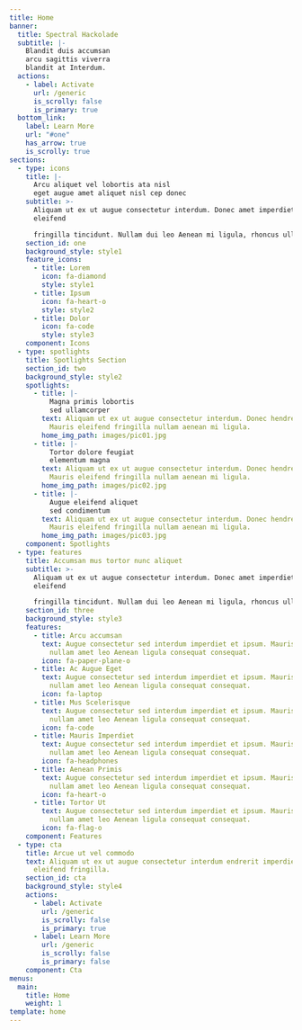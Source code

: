 ```yaml
---
title: Home
banner:
  title: Spectral Hackolade
  subtitle: |-
    Blandit duis accumsan  
    arcu sagittis viverra  
    blandit at Interdum.
  actions:
    - label: Activate
      url: /generic
      is_scrolly: false
      is_primary: true
  bottom_link:
    label: Learn More
    url: "#one"
    has_arrow: true
    is_scrolly: true
sections:
  - type: icons
    title: |-
      Arcu aliquet vel lobortis ata nisl
      eget augue amet aliquet nisl cep donec
    subtitle: >-
      Aliquam ut ex ut augue consectetur interdum. Donec amet imperdiet
      eleifend  

      fringilla tincidunt. Nullam dui leo Aenean mi ligula, rhoncus ullamcorper.  
    section_id: one
    background_style: style1
    feature_icons:
      - title: Lorem
        icon: fa-diamond
        style: style1
      - title: Ipsum
        icon: fa-heart-o
        style: style2
      - title: Dolor
        icon: fa-code
        style: style3
    component: Icons
  - type: spotlights
    title: Spotlights Section
    section_id: two
    background_style: style2
    spotlights:
      - title: |-
          Magna primis lobortis
          sed ullamcorper
        text: Aliquam ut ex ut augue consectetur interdum. Donec hendrerit imperdiet.
          Mauris eleifend fringilla nullam aenean mi ligula.
        home_img_path: images/pic01.jpg
      - title: |-
          Tortor dolore feugiat
          elementum magna
        text: Aliquam ut ex ut augue consectetur interdum. Donec hendrerit imperdiet.
          Mauris eleifend fringilla nullam aenean mi ligula.
        home_img_path: images/pic02.jpg
      - title: |-
          Augue eleifend aliquet
          sed condimentum
        text: Aliquam ut ex ut augue consectetur interdum. Donec hendrerit imperdiet.
          Mauris eleifend fringilla nullam aenean mi ligula.
        home_img_path: images/pic03.jpg
    component: Spotlights
  - type: features
    title: Accumsan mus tortor nunc aliquet
    subtitle: >-
      Aliquam ut ex ut augue consectetur interdum. Donec amet imperdiet
      eleifend  

      fringilla tincidunt. Nullam dui leo Aenean mi ligula, rhoncus ullamcorper.
    section_id: three
    background_style: style3
    features:
      - title: Arcu accumsan
        text: Augue consectetur sed interdum imperdiet et ipsum. Mauris lorem tincidunt
          nullam amet leo Aenean ligula consequat consequat.
        icon: fa-paper-plane-o
      - title: Ac Augue Eget
        text: Augue consectetur sed interdum imperdiet et ipsum. Mauris lorem tincidunt
          nullam amet leo Aenean ligula consequat consequat.
        icon: fa-laptop
      - title: Mus Scelerisque
        text: Augue consectetur sed interdum imperdiet et ipsum. Mauris lorem tincidunt
          nullam amet leo Aenean ligula consequat consequat.
        icon: fa-code
      - title: Mauris Imperdiet
        text: Augue consectetur sed interdum imperdiet et ipsum. Mauris lorem tincidunt
          nullam amet leo Aenean ligula consequat consequat.
        icon: fa-headphones
      - title: Aenean Primis
        text: Augue consectetur sed interdum imperdiet et ipsum. Mauris lorem tincidunt
          nullam amet leo Aenean ligula consequat consequat.
        icon: fa-heart-o
      - title: Tortor Ut
        text: Augue consectetur sed interdum imperdiet et ipsum. Mauris lorem tincidunt
          nullam amet leo Aenean ligula consequat consequat.
        icon: fa-flag-o
    component: Features
  - type: cta
    title: Arcue ut vel commodo
    text: Aliquam ut ex ut augue consectetur interdum endrerit imperdiet amet
      eleifend fringilla.
    section_id: cta
    background_style: style4
    actions:
      - label: Activate
        url: /generic
        is_scrolly: false
        is_primary: true
      - label: Learn More
        url: /generic
        is_scrolly: false
        is_primary: false
    component: Cta
menus:
  main:
    title: Home
    weight: 1
template: home
---
```

